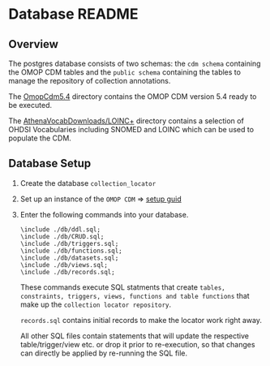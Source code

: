 # Database README
## Overview

The postgres database consists of two schemas: the `cdm schema` containing the OMOP CDM tables and the `public schema` containing the tables to manage the repository of collection annotations.

The [OmopCdm5.4](./OmopCdm5.4) directory contains the OMOP CDM version 5.4 ready to be executed.

The [AthenaVocabDownloads/LOINC+](./AthenaVocabDownloads/LOINC%2B/) directory contains a selection of OHDSI Vocabularies including SNOMED and LOINC which can be used to populate the CDM.

## Database Setup

1. Create the database `collection_locator`
2. Set up an instance of the `OMOP CDM` => [setup guid](./OmopCdm5.4/SETUP.md)
3. Enter the following commands into your database.

    ```psql
    \include ./db/ddl.sql;
    \include ./db/CRUD.sql;
    \include ./db/triggers.sql;
    \include ./db/functions.sql;
    \include ./db/datasets.sql;
    \include ./db/views.sql;
    \include ./db/records.sql;
    ```
    These commands execute SQL statments that create `tables, constraints, triggers, views, functions and table functions` that make up the `collection locator repository`.

    `records.sql` contains initial records to make the locator work right away.

    All other SQL files contain statements that will update the respective table/trigger/view etc. or drop it prior to re-execution, so that changes can directly be applied by re-running the SQL file.
